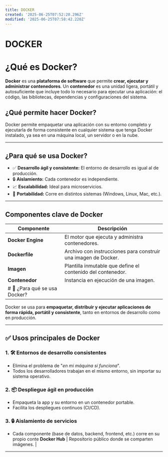 ```yaml
---
title: DOCKER
created: '2025-06-25T07:52:20.296Z'
modified: '2025-06-25T07:58:42.220Z'
---
```


# DOCKER

# ¿Qué es Docker?

**Docker** es una **plataforma de software** que permite **crear, ejecutar y administrar contenedores**. Un **contenedor** es una unidad ligera, portátil y autosuficiente que incluye todo lo necesario para ejecutar una aplicación: el código, las bibliotecas, dependencias y configuraciones del sistema.

## ¿Qué permite hacer Docker?

Docker permite empaquetar una aplicación con su entorno completo y ejecutarla de forma consistente en cualquier sistema que tenga Docker instalado, ya sea en una máquina local, un servidor o en la nube.

---

## ¿Para qué se usa Docker?

- ✅ **Desarrollo ágil y consistente:** El entorno de desarrollo es igual al de producción.
- 🔒 **Aislamiento:** Cada contenedor es independiente.
- 📈 **Escalabilidad:** Ideal para microservicios.
- 🚀 **Portabilidad:** Corre en distintos sistemas (Windows, Linux, Mac, etc.).

---

## Componentes clave de Docker

| Componente        | Descripción |
|-------------------|-------------|
| **Docker Engine** | El motor que ejecuta y administra contenedores. |
| **Dockerfile**    | Archivo con instrucciones para construir una imagen de Docker. |
| **Imagen**        | Plantilla inmutable que define el contenido del contenedor. |
| **Contenedor**    | Instancia en ejecución de una imagen. |
| # 🚀 ¿Para qué se usa Docker?

Docker se usa para **empaquetar, distribuir y ejecutar aplicaciones de forma rápida, portátil y consistente**, tanto en entornos de desarrollo como en producción.

---

## ✅ Usos principales de Docker

### 1. 🛠️ Entornos de desarrollo consistentes
- Elimina el problema de "_en mi máquina sí funciona_".
- Todos los desarrolladores trabajan en el mismo entorno, sin importar su sistema operativo.

### 2. 📦 Despliegue ágil en producción
- Empaqueta la app y su entorno en un contenedor portable.
- Facilita los despliegues continuos (CI/CD).

### 3. 🔒 Aislamiento de servicios
- Cada componente (base de datos, backend, frontend, etc.) corre en su propio conte
**Docker Hub**    | Repositorio público donde se comparten imágenes. |

---


